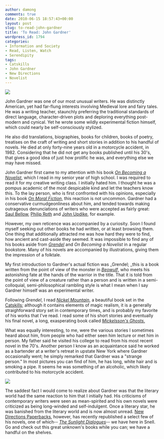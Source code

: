 ```yaml
---
author: damong
comments: true
date: 2010-06-15 18:57:43+00:00
layout: post
slug: to-read-john-gardner
title: 'To Read: John Gardner'
wordpress_id: 1794
categories:
- Information and Society
- Read, Listen, Watch
- Serendipity
tags:
- Catskills
- John Gardner
- New Directions
- Novelist
---
```


![](http://www.hollandlandoffice.com/images/gardnerbook3.jpg)

John Gardner was one of our most unusual writers. He was distinctly American, yet had far-flung interests involving Medieval lore and fairy tales. He was a writing teacher, staunchly preferring the traditional standards of direct language, character-driven plots and deploring everything post-modern and cynical. Yet he wrote some wildly experimental fiction himself, which could nearly be self-consciously stylized.

He also did translations, biographies, books for children, books of poetry, treatises on the craft of writing and short stories in addition to his handful of novels. He died at only forty-nine years old in a motorcycle accident, in 1982. Considering that he did not get any books published until his 30's, that gives a good idea of just how prolific he was, and everything else we may have missed.

John Gardner first came to my attention with his book _[On Becoming a Novelist](http://nucat.lib.neu.edu/search~S13?/XOn+Becoming+a+Novelist&SORT=D/XOn+Becoming+a+Novelist&SORT=D&SUBKEY=On%20Becoming%20a%20Novelist/1%2C2%2C2%2CE/frameset&FF=XOn+Becoming+a+Novelist&SORT=D&1%2C1%2C)_, which I read in my senior year of high school. I was required to read it for my creative writing class. I initially hated him. I thought he was a pompus academic of the most despicable kind and let the teachers know this. To the lay person, who is first confronted with his opinions, especially in his book _[On Moral Fiction](http://nucat.lib.neu.edu/search~S13?/XOn+Moral+Fiction&searchscope=13&SORT=DZ/XOn+Moral+Fiction&searchscope=13&SORT=DZ&extended=1&SUBKEY=On%20Moral%20Fiction/1%2C44%2C44%2CE/frameset&FF=XOn+Moral+Fiction&searchscope=13&SORT=DZ&1%2C1%2C)_, this reaction is not uncommon. Gardner had a conservative curmudgeonliness about him, and tended towards making outrageous denunciations of writers who were accepted as fairly great: [Saul Bellow](http://en.wikipedia.org/wiki/Saul_Bellow), [Philip Roth](http://en.wikipedia.org/wiki/Philip_Roth) and [John Updike](http://en.wikipedia.org/wiki/John_Updike), for example.

However, my own reticence was accompanied by a curiosity. Soon I found myself seeking out other books he had written, or at least browsing them. One thing that additionally attracted me was how hard they were to find, how ancient and cast-aside they seemed. It was impossible to find any of his books aside from _[Grendel](http://www.amazon.com/Grendel-John-Gardner/dp/0679723110/ref=sr_1_1?ie=UTF8&s=books&qid=1276627753&sr=1-1)_ and _On Becoming a Novelist_ in a regular bookstore. Many of his novels are accompanied by illustrations, giving them the impression of a folktale.

My first introduction to Gardner's actual fiction was _Grendel; _this is a book written from the point of view of the monster in _[Beowulf](http://nucat.lib.neu.edu/search~/a?searchtype=X&searcharg=Beowulf&SORT=D)_, who meets his astonishing fate at the hands of the warrior in the title. That it is told from the point of view of a creature rather than a person and is written in a semi-colloquial, semi-philosophical rambling style is what I mean when I say Gardner himself was an experimental writer.

Following _Grendel_, I read _[Nickel Mountain](http://nucat.lib.neu.edu/search~S13/?searchtype=X&searcharg=Nickel+Mountain&searchscope=13&sortdropdown=-&SORT=DZ&extended=1&searchlimits=&searchorigarg=XBeowulf%26SORT%3DD)_, a beautiful book set in the [Catskills](http://www.visitthecatskills.com/); although it contains elements of magic realism, it is a generally straighforward story set in contemporary times, and is probably my favorite of his works that I've read. I read some of his short stories and eventually his final novel, a long, exasperating book called [_Mickelsson's Ghosts_. ](http://nucat.lib.neu.edu/search~S13/?searchtype=X&searcharg=Mickelsson%27s+Ghosts&searchscope=13&sortdropdown=-&SORT=DZ&extended=1&searchlimits=&searchorigarg=XNickel+Mountain%26SORT%3DDZ)

What was equally interesting, to me, were the various stories I sometimes heard about him, from people who had either seen him lecture or met him in person. My father said he visited his college to read from his most recent novel in the 70's. Another person I know as an acquaintance said he worked as a bartender at a writer's retreat in upstate New York where Gardner occasionally went; he simply remarked that Gardner was a "strange person." In most pictures you can find of him, he has long, white hair and is smoking a pipe. It seems he was something of an alcoholic, which likely contributed to his motorcycle accident.

![](http://www.pastemagazine.com/images/articles/853_image_1.jpg)

The saddest fact I would come to realize about Gardner was that the literary world had the same reaction to him that I initially had. His criticisms of contemporary writers were seen as mean-spirited and his own novels were criticized as being long-winded and self-indulgent. Once a literary star, he was banished from the literary world and is now almost unread. [New Directions Paperbacks](http://www.ndpublishing.com/), however, has recently republished a select few of his novels, one of which-- _[The Sunlight Dialogues](http://nucat.lib.neu.edu/search~S13/?searchtype=X&searcharg=The+Sunlight+Dialogues&searchscope=13&sortdropdown=-&SORT=DZ&extended=1&SUBMIT=Search&searchlimits=&searchorigarg=XMickelsson%27s+Ghosts%26SORT%3DDZ)_-- we have here in Snell. Go and check out this great unknown's books while you can; we have a handful on the shelves.
